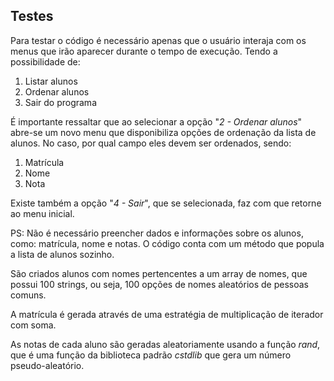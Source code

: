 ## Testes

Para testar o código é necessário apenas que o usuário interaja com os menus que irão aparecer durante o tempo de execução. Tendo a possibilidade de:

1. Listar alunos
2. Ordenar alunos
3. Sair do programa

É importante ressaltar que ao selecionar a opção "*2 - Ordenar alunos*" abre-se um novo menu que disponibiliza opções de ordenação da lista de alunos. No caso, por qual campo eles devem ser ordenados, sendo:

1. Matrícula
2. Nome
3. Nota

Existe também a opção "*4 - Sair*", que se selecionada, faz com que retorne ao menu inicial.

PS: Não é necessário preencher dados e informações sobre os alunos, como: matrícula, nome e notas. O código conta com um método que popula a lista de alunos sozinho.

São criados alunos com nomes pertencentes a um array de nomes, que possui 100 strings, ou seja, 100 opções de nomes aleatórios de pessoas comuns.

A matrícula é gerada através de uma estratégia de multiplicação de iterador com soma.

As notas de cada aluno são geradas aleatoriamente usando a função _rand_, que é uma função da biblioteca padrão *cstdlib* que gera um número pseudo-aleatório.